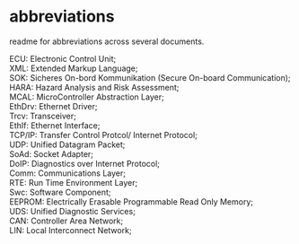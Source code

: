 # abbreviations
readme for abbreviations across several documents.  

ECU: Electronic Control Unit;  
XML: Extended Markup Language;  
SOK: Sicheres On-bord Kommunikation (Secure On-board Communication);  
HARA: Hazard Analysis and Risk Assessment;   
MCAL: MicroController Abstraction Layer;   
EthDrv: Ethernet Driver;  
Trcv: Transceiver;  
EthIf: Ethernet Interface;  
TCP/IP: Transfer Control Protcol/ Internet Protocol;  
UDP: Unified Datagram Packet;  
SoAd: Socket Adapter;  
DoIP: Diagnostics over Internet Protocol;  
Comm: Communications Layer;  
RTE: Run Time Environment Layer;  
Swc: Software Component;  
EEPROM: Electrically Erasable Programmable Read Only Memory;  
UDS: Unified Diagnostic Services;  
CAN: Controller Area Network;  
LIN: Local Interconnect Network;  

